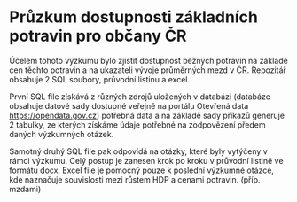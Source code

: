 # Průzkum dostupnosti základních potravin pro občany ČR

Účelem tohoto výzkumu bylo zjistit dostupnost běžných potravin na základě cen těchto potravin a na ukazateli vývoje průměrných mezd v ČR. 
Repozitář obsahuje 2 SQL soubory, průvodní listinu a excel.

První SQL file získává z různých zdrojů uložených v databázi (databáze obsahuje datové sady dostupné veřejně na portálu 
Otevřená data https://opendata.gov.cz) potřebná data a na základě sady příkazů generuje 2 tabulky, ze kterých získáme údaje
potřebné na zodpovězení předem daných výzkumných otázek.

Samotný druhý SQL file pak odpovídá na otázky, které byly vytýčeny v rámci výzkumu. Celý postup je zanesen krok po kroku 
v průvodní listině ve formátu docx. Excel file je pomocný pouze k poslední výzkumné otázce, kde naznačuje souvislosti 
mezi růstem HDP a cenami potravin. (příp. mzdami)
